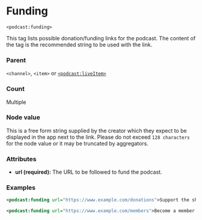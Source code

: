 # Funding

`<podcast:funding>`

This tag lists possible donation/funding links for the podcast. The content of the tag is the recommended string to be used with the link.

### Parent

`<channel>`, `<item>` or [`<podcast:liveItem>`](liveItem.md)

### Count

Multiple

### Node value

This is a free form string supplied by the creator which they expect to be displayed in the app next to the link. Please do not exceed `128 characters` for the node value or it may be truncated by aggregators.

### Attributes

- **url (required):** The URL to be followed to fund the podcast.

### Examples

```xml
<podcast:funding url="https://www.example.com/donations">Support the show!</podcast:funding>
```

```xml
<podcast:funding url="https://www.example.com/members">Become a member!</podcast:funding>
```
